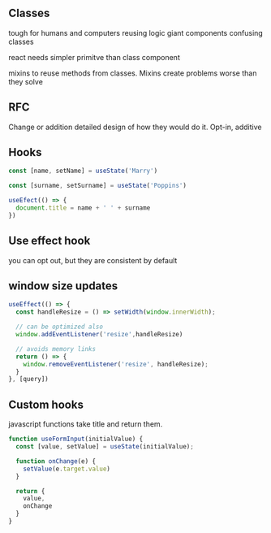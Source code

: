 ## Classes
tough for humans and computers
reusing logic
giant components
confusing classes

react needs simpler primitve than class component

mixins to reuse methods from classes. Mixins create problems worse than they solve

## RFC
Change or addition detailed design of how they would do it.
Opt-in, additive

## Hooks

```js
const [name, setName] = useState('Marry')

const [surname, setSurname] = useState('Poppins')

useEfect(() => {
  document.title = name + ' ' + surname
})
```

## Use effect hook
you can opt out, but they are consistent by default

## window size updates

```js
useEffect(() => {
  const handleResize = () => setWidth(window.innerWidth);

  // can be optimized also
  window.addEventListener('resize',handleResize)

  // avoids memory links
  return () => {
    window.removeEventListener('resize', handleResize);
  }
}, [query])
```

## Custom hooks
javascript functions take title and return them.

```js
function useFormInput(initialValue) {
  const [value, setValue] = useState(initialValue);

  function onChange(e) {
    setValue(e.target.value)
  }

  return {
    value,
    onChange
  }
}
```
